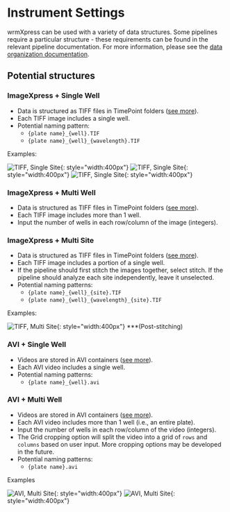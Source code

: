 # Instrument Settings

wrmXpress can be used with a variety of data structures. Some pipelines require a particular structure - these requirements can be found in the relevant pipeline documentation. For more information, please see the [data organization documentation](../data_organization.md).

## Potential structures

### ImageXpress + Single Well

- Data is structured as TIFF files in TimePoint folders ([see more](../data_organization.md)).
- Each TIFF image includes a single well.
- Potential naming pattern:
  - `{plate name}_{well}.TIF`
  - `{plate name}_{well}_{wavelength}.TIF`

Examples:

![TIFF, Single Site](/img/instrument_settings/tiff-singlesite.png){: style="width:400px"}
![TIFF, Single Site](/img/instrument_settings/tiff-singlesite2.png){: style="width:400px"}
![TIFF, Single Site](/img/instrument_settings/tiff-singlesite3.png){: style="width:400px"}

### ImageXpress + Multi Well

- Data is structured as TIFF files in TimePoint folders ([see more](../data_organization.md)).
- Each TIFF image includes more than 1 well.
- Input the number of wells in each row/column of the image (integers).

### ImageXpress + Multi Site

- Data is structured as TIFF files in TimePoint folders ([see more](../data_organization.md)).
- Each TIFF image includes a portion of a single well.
- If the pipeline should first stitch the images together, select stitch. If the pipeline should analyze each site independently, leave it unselected.
- Potential naming patterns:
  - `{plate name}_{well}_{site}.TIF`
  - `{plate name}_{well}_{wavelength}_{site}.TIF`
  
Examples:

![TIFF, Multi Site](/img/instrument_settings/tiff-multisite.png){: style="width:400px"}
***(Post-stitching)

### AVI + Single Well

- Videos are stored in AVI containers ([see more](../data_organization.md)).
- Each AVI video includes a single well.
- Potential naming patterns:
  - `{plate name}_{well}.avi`

### AVI + Multi Well

- Videos are stored in AVI containers ([see more](../data_organization.md)).
- Each AVI video includes more than 1 well (i.e., an entire plate).
- Input the number of wells in each row/column of the video (integers).
- The Grid cropping option will split the video into a grid of `rows` and `columns` based on user input. More cropping options may be developed in the future.
- Potential naming patterns:
  - `{plate name}.avi`

Examples

![AVI, Multi Site](/img/instrument_settings/avi-multiwell.png){: style="width:400px"}
![AVI, Multi Site](/img/instrument_settings/avi-multiwell2.png){: style="width:400px"}